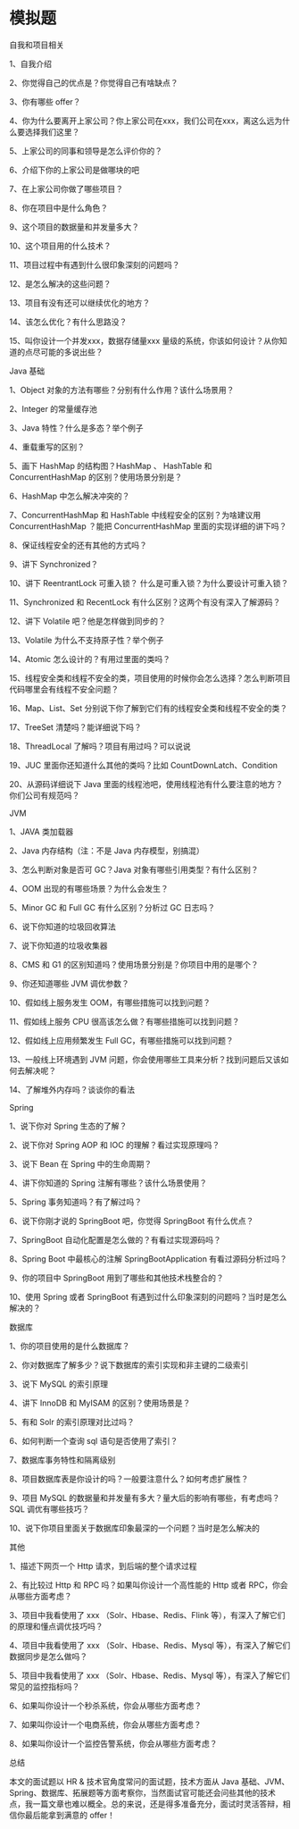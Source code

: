 # 模拟题

自我和项目相关

1、自我介绍

2、你觉得自己的优点是？你觉得自己有啥缺点？

3、你有哪些 offer？

4、你为什么要离开上家公司？你上家公司在xxx，我们公司在xxx，离这么远为什么要选择我们这里？

5、上家公司的同事和领导是怎么评价你的？

6、介绍下你的上家公司是做哪块的吧

7、在上家公司你做了哪些项目？

8、你在项目中是什么角色？

9、这个项目的数据量和并发量多大？

10、这个项目用的什么技术？

11、项目过程中有遇到什么很印象深刻的问题吗？

12、是怎么解决的这些问题？

13、项目有没有还可以继续优化的地方？

14、该怎么优化？有什么思路没？

15、叫你设计一个并发xxx，数据存储量xxx 量级的系统，你该如何设计？从你知道的点尽可能的多说出些？

Java 基础

1、Object 对象的方法有哪些？分别有什么作用？该什么场景用？

2、Integer 的常量缓存池

3、Java 特性？什么是多态？举个例子

4、重载重写的区别？

5、画下 HashMap 的结构图？HashMap 、 HashTable 和 ConcurrentHashMap 的区别？使用场景分别是？

6、HashMap 中怎么解决冲突的？

7、ConcurrentHashMap 和 HashTable 中线程安全的区别？为啥建议用 ConcurrentHashMap ？能把 ConcurrentHashMap 里面的实现详细的讲下吗？

8、保证线程安全的还有其他的方式吗？

9、讲下 Synchronized？

10、讲下 ReentrantLock 可重入锁？ 什么是可重入锁？为什么要设计可重入锁？

11、Synchronized 和 RecentLock 有什么区别？这两个有没有深入了解源码？

12、讲下 Volatile 吧？他是怎样做到同步的？

13、Volatile 为什么不支持原子性？举个例子

14、Atomic 怎么设计的？有用过里面的类吗？

15、线程安全类和线程不安全的类，项目使用的时候你会怎么选择？怎么判断项目代码哪里会有线程不安全问题？

16、Map、List、Set 分别说下你了解到它们有的线程安全类和线程不安全的类？

17、TreeSet 清楚吗？能详细说下吗？

18、ThreadLocal 了解吗？项目有用过吗？可以说说

19、JUC 里面你还知道什么其他的类吗？比如 CountDownLatch、Condition

20、从源码详细说下 Java 里面的线程池吧，使用线程池有什么要注意的地方？你们公司有规范吗？

JVM

1、JAVA 类加载器

2、Java 内存结构（注：不是 Java 内存模型，别搞混）

3、怎么判断对象是否可 GC？Java 对象有哪些引用类型？有什么区别？

4、OOM 出现的有哪些场景？为什么会发生？

5、Minor GC 和 Full GC 有什么区别？分析过 GC 日志吗？

6、说下你知道的垃圾回收算法

7、说下你知道的垃圾收集器

8、CMS 和 G1 的区别知道吗？使用场景分别是？你项目中用的是哪个？

9、你还知道哪些 JVM 调优参数？

10、假如线上服务发生 OOM，有哪些措施可以找到问题？

11、假如线上服务 CPU 很高该怎么做？有哪些措施可以找到问题？

12、假如线上应用频繁发生 Full GC，有哪些措施可以找到问题？

13、一般线上环境遇到 JVM 问题，你会使用哪些工具来分析？找到问题后又该如何去解决呢？

14、了解堆外内存吗？谈谈你的看法

Spring

1、说下你对 Spring 生态的了解？

2、说下你对 Spring AOP 和 IOC 的理解？看过实现原理吗？

3、说下 Bean 在 Spring 中的生命周期？

4、讲下你知道的 Spring 注解有哪些？该什么场景使用？

5、Spring 事务知道吗？有了解过吗？

6、说下你刚才说的 SpringBoot 吧，你觉得 SpringBoot 有什么优点？

7、SpringBoot 自动化配置是怎么做的？有看过实现源码吗？

8、Spring Boot 中最核心的注解 SpringBootApplication 有看过源码分析过吗？

9、你的项目中 SpringBoot 用到了哪些和其他技术栈整合的？

10、使用 Spring 或者 SpringBoot 有遇到过什么印象深刻的问题吗？当时是怎么解决的？

数据库

1、你的项目使用的是什么数据库？

2、你对数据库了解多少？说下数据库的索引实现和非主键的二级索引

3、说下 MySQL 的索引原理

4、讲下 InnoDB 和 MyISAM 的区别？使用场景是？

5、有和 Solr 的索引原理对比过吗？

6、如何判断一个查询 sql 语句是否使用了索引？

7、数据库事务特性和隔离级别

8、项目数据库表是你设计的吗？一般要注意什么？如何考虑扩展性？

9、项目 MySQL 的数据量和并发量有多大？量大后的影响有哪些，有考虑吗？SQL 调优有哪些技巧？

10、说下你项目里面关于数据库印象最深的一个问题？当时是怎么解决的

其他

1、描述下网页一个 Http 请求，到后端的整个请求过程

2、有比较过 Http 和 RPC 吗？如果叫你设计一个高性能的 Http 或者 RPC，你会从哪些方面考虑？

3、项目中我看使用了 xxx （Solr、Hbase、Redis、Flink 等），有深入了解它们的原理和懂点调优技巧吗？

4、项目中我看使用了 xxx （Solr、Hbase、Redis、Mysql 等），有深入了解它们数据同步是怎么做吗？

5、项目中我看使用了 xxx （Solr、Hbase、Redis、Mysql 等），有深入了解它们常见的监控指标吗？

6、如果叫你设计一个秒杀系统，你会从哪些方面考虑？

7、如果叫你设计一个电商系统，你会从哪些方面考虑？

8、如果叫你设计一个监控告警系统，你会从哪些方面考虑？

总结

本文的面试题以 HR & 技术官角度常问的面试题，技术方面从 Java 基础、JVM、Spring、数据库、拓展题等方面考察你，当然面试官可能还会问些其他的技术点，我一篇文章也难以概全。总的来说，还是得多准备充分，面试时灵活答辩，相信你最后能拿到满意的 offer！